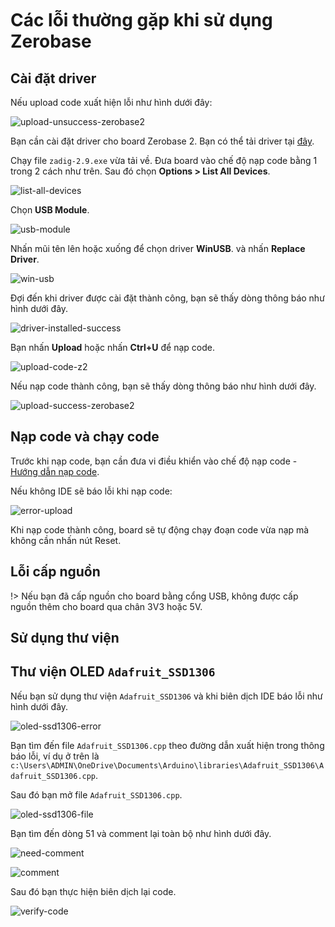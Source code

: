 <br>
<br>
<br>

# Các lỗi thường gặp khi sử dụng Zerobase

## Cài đặt driver

Nếu upload code xuất hiện lỗi như hình dưới đây:

![upload-unsuccess-zerobase2](https://cdn.chipstack.vn/zerobase2/quickstart/upload-unsuccess-zerobase2.png "upload-unsuccess-zerobase2]")

Bạn cần cài đặt driver cho board Zerobase 2. Bạn có thể tải driver tại [đây](https://cdn.chipstack.vn/reference/zadig-2.9.exe).

Chạy file `zadig-2.9.exe` vừa tải về. Đưa board vào chế độ nạp code bằng 1 trong 2 cách như trên. Sau đó chọn **Options > List All Devices**.

![list-all-devices](https://cdn.chipstack.vn/zerobase2/quickstart/list-all-devices.png "list-all-devices]")

Chọn **USB Module**.

![usb-module](https://cdn.chipstack.vn/zerobase2/quickstart/usb-module.png "usb-module]")

Nhấn mũi tên lên hoặc xuống để chọn driver **WinUSB**. và nhấn **Replace Driver**.

![win-usb](https://cdn.chipstack.vn/zerobase2/quickstart/win-usb.png "win-usb]")

Đợi đến khi driver được cài đặt thành công, bạn sẽ thấy dòng thông báo như hình dưới đây.

![driver-installed-success](https://cdn.chipstack.vn/zerobase2/quickstart/driver-installed-success.png "driver-installed-success]")

Bạn nhấn **Upload** hoặc nhấn **Ctrl+U** để nạp code.

![upload-code-z2](https://cdn.chipstack.vn/zerobase2/quickstart/upload-code-z2.png "upload-code-z2]")

Nếu nạp code thành công, bạn sẽ thấy dòng thông báo như hình dưới đây.

![upload-success-zerobase2](https://cdn.chipstack.vn/zerobase2/quickstart/upload-success-zerobase2.png "upload-success-zerobase2]")

## Nạp code và chạy code

Trước khi nạp code, bạn cần đưa vi điều khiển vào chế độ nạp code - [Hướng dẫn nạp code](https://zerobase.chipstack.vn/#/vi/zerobase-2/quickstart).

Nếu không IDE sẽ báo lỗi khi nạp code:

![error-upload](https://cdn.chipstack.vn/zerobase2/troubleshooting/error-upload.png)

Khi nạp code thành công, board sẽ tự động chạy đoạn code vừa nạp mà không cần nhấn nút Reset.

## Lỗi cấp nguồn

!> Nếu bạn đã cấp nguồn cho board bằng cổng USB, không được cấp nguồn thêm cho board qua chân 3V3 hoặc 5V.

## Sử dụng thư viện

## Thư viện OLED `Adafruit_SSD1306`

Nếu bạn sử dụng thư viện `Adafruit_SSD1306` và khi biên dịch IDE báo lỗi như hình dưới đây.

![oled-ssd1306-error](https://cdn.chipstack.vn/zerobase2/oled-ssd1306/oled-ssd1306-error.png)

Bạn tìm đến file `Adafruit_SSD1306.cpp` theo đường dẫn xuất hiện trong thông báo lỗi, ví dụ ở trên là `c:\Users\ADMIN\OneDrive\Documents\Arduino\libraries\Adafruit_SSD1306\Adafruit_SSD1306.cpp`.

Sau đó bạn mở file `Adafruit_SSD1306.cpp`.

![oled-ssd1306-file](https://cdn.chipstack.vn/zerobase2/oled-ssd1306/oled-ssd1306-file.png)

Bạn tìm đến dòng 51 và comment lại toàn bộ như hình dưới đây.

![need-comment](https://cdn.chipstack.vn/zerobase2/oled-ssd1306/need-comment.png)

![comment](https://cdn.chipstack.vn/zerobase2/oled-ssd1306/comment.png)

Sau đó bạn thực hiện biên dịch lại code.

![verify-code](https://cdn.chipstack.vn/default/verify-code.png "verify-code]")



